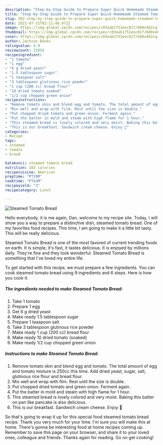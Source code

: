 ```yaml
---
description: "Step-by-Step Guide to Prepare Super Quick Homemade Steamed Tomato Bread"
title: "Step-by-Step Guide to Prepare Super Quick Homemade Steamed Tomato Bread"
slug: 502-step-by-step-guide-to-prepare-super-quick-homemade-steamed-tomato-bread
date: 2021-07-31T02:11:48.071Z
image: https://img-global.cpcdn.com/recipes/c03eab1751eec81f/680x482cq70/steamed-tomato-bread-recipe-main-photo.jpg
thumbnail: https://img-global.cpcdn.com/recipes/c03eab1751eec81f/680x482cq70/steamed-tomato-bread-recipe-main-photo.jpg
cover: https://img-global.cpcdn.com/recipes/c03eab1751eec81f/680x482cq70/steamed-tomato-bread-recipe-main-photo.jpg
author: Jackson Banks
ratingvalue: 4.9
reviewcount: 22034
recipeingredient:
- "1 tomato"
- "1 egg"
- "6 g dried yeast"
- "1.5 tablespoon sugar"
- "1 teaspoon salt"
- "3 tablespoon glutinous rice powder"
- "1 cup (200 cc) bread flour"
- "10 dried tomato soaked"
- "1/2 cup chopped green onion"
recipeinstructions:
- "Remove tomato skin and blend egg and tomato. The total amount of egg and tomato mixture is 250cc this time. Add dried yeast, sugar, salt, glutinous rice flour and bread flour."
- "Mix well and wrap with film. Rest until the size is double."
- "Put chopped dried tomato and green onion. Ferment again."
- "Put the batter in mold and steam with high flame for 1 hour."
- "This steamed bread is lovely colored and very moist. Baking this batter on pan like pancake is also delicious."
- "This is our breakfast. Sandwich cream cheese. Enjoy 🎀"
categories:
- Recipe
tags:
- steamed
- tomato
- bread

katakunci: steamed tomato bread 
nutrition: 183 calories
recipecuisine: American
preptime: "PT19M"
cooktime: "PT43M"
recipeyield: "3"
recipecategory: Lunch

---
```



![Steamed Tomato Bread](https://img-global.cpcdn.com/recipes/c03eab1751eec81f/680x482cq70/steamed-tomato-bread-recipe-main-photo.jpg)

Hello everybody, it is me again, Dan, welcome to my recipe site. Today, I will show you a way to prepare a distinctive dish, steamed tomato bread. One of my favorites food recipes. This time, I am going to make it a little bit tasty. This will be really delicious.

Steamed Tomato Bread is one of the most favored of current trending foods on earth. It is simple, it's fast, it tastes delicious. It is enjoyed by millions daily. They're fine and they look wonderful. Steamed Tomato Bread is something that I've loved my entire life.




To get started with this recipe, we must prepare a few ingredients. You can cook steamed tomato bread using 9 ingredients and 6 steps. Here is how you cook it.

<!--inarticleads1-->

##### The ingredients needed to make Steamed Tomato Bread:

1. Take 1 tomato
1. Prepare 1 egg
1. Get 6 g dried yeast
1. Make ready 1.5 tablespoon sugar
1. Prepare 1 teaspoon salt
1. Take 3 tablespoon glutinous rice powder
1. Make ready 1 cup (200 cc) bread flour
1. Make ready 10 dried tomato (soaked)
1. Make ready 1/2 cup chopped green onion




<!--inarticleads2-->

##### Instructions to make Steamed Tomato Bread:

1. Remove tomato skin and blend egg and tomato. The total amount of egg and tomato mixture is 250cc this time. Add dried yeast, sugar, salt, glutinous rice flour and bread flour.
1. Mix well and wrap with film. Rest until the size is double.
1. Put chopped dried tomato and green onion. Ferment again.
1. Put the batter in mold and steam with high flame for 1 hour.
1. This steamed bread is lovely colored and very moist. Baking this batter on pan like pancake is also delicious.
1. This is our breakfast. Sandwich cream cheese. Enjoy 🎀




So that's going to wrap it up for this special food steamed tomato bread recipe. Thank you very much for your time. I'm sure you will make this at home. There's gonna be interesting food at home recipes coming up. Remember to save this page on your browser, and share it to your loved ones, colleague and friends. Thanks again for reading. Go on get cooking!
